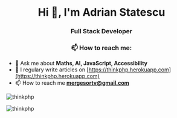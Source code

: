 <h1 align="center">Hi 👋, I'm Adrian Statescu</h1>
<h3 align="center">Full Stack Developer</h3>
<h3 align="center"> 📫 How to reach me: </h3>

- 💬 Ask me about **Maths, AI, JavaScript, Accessibility**
- 📝 I regulary write articles on [https://thinkphp.herokuapp.com](https://thinkphp.herokuapp.com)
- 📫 How to reach me **mergesortv@gmail.com**


<p align="left"> <img src="https://komarev.com/ghpvc/?username=thinkphp" alt="thinkphp" /> </p>

<p><img align="center" src="https://github-readme-stats.vercel.app/api/top-langs/?username=thinkphp&layout=compact&hide=html" alt="thinkphp" /></p>

<!--
**thinkphp/thinkphp** is a ✨ _special_ ✨ repository because its `README.md` (this file) appears on your GitHub profile.

Here are some ideas to get you started:

- 🔭 I’m currently working on ...
- 🌱 I’m currently learning ...
- 👯 I’m looking to collaborate on ...
- 🤔 I’m looking for help with ...
- 💬 Ask me about ...
- 📫 How to reach me: ...
- 😄 Pronouns: ...
- ⚡ Fun fact: ...
-->

